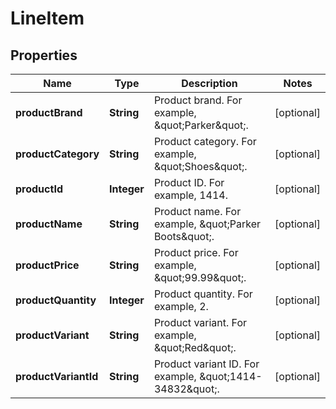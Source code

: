 

# LineItem


## Properties

| Name | Type | Description | Notes |
|------------ | ------------- | ------------- | -------------|
|**productBrand** | **String** | Product brand. For example, \&quot;Parker\&quot;. |  [optional] |
|**productCategory** | **String** | Product category. For example, \&quot;Shoes\&quot;. |  [optional] |
|**productId** | **Integer** | Product ID. For example, 1414. |  [optional] |
|**productName** | **String** | Product name. For example, \&quot;Parker Boots\&quot;. |  [optional] |
|**productPrice** | **String** | Product price. For example, \&quot;99.99\&quot;. |  [optional] |
|**productQuantity** | **Integer** | Product quantity. For example, 2. |  [optional] |
|**productVariant** | **String** | Product variant. For example, \&quot;Red\&quot;. |  [optional] |
|**productVariantId** | **String** | Product variant ID. For example, \&quot;1414-34832\&quot;. |  [optional] |



